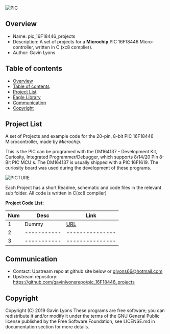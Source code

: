 
![PIC](https://github.com/gavinlyonsrepo/pic_16F18446_projects/blob/master/images/PIC16F18446.jpg)

Overview
--------------------------------------------
* Name: pic_16F18446_projects
* Description: A set of projects for a **Microchip** 
 PIC 16F18446 Micro-controller, written in C (xc8 complier).
* Author: Gavin Lyons 

Table of contents
---------------------------

  * [Overview](#overview)
  * [Table of contents](#table-of-contents)
  * [Project List](#project-list)
  * [Eagle Library](#eagle-library)
  * [Communication](#communication)
  * [Copyright](#copyright)

Project List
-----------------------------------------
A set of Projects and example code for the 20-pin, 8-bit PIC 16F18446 Microcontroller,
made by *Microchip*. 

This is the PIC can be programed with the 
DM164137 - Development Kit, Curiosity, Integrated Programmer/Debugger,
which supports 8/14/20 Pin 8-Bit PIC MCU's. 
The DM164137 is usually shipped with a PIC 16F1619.
The curiosity board was used during the development of these programs.

![PICTURE](https://github.com/gavinlyonsrepo/pic_16F1619_projects/blob/master/images/pcb.jpg)

Each Project has a short Readme, schematic and code files
in the relevant sub folder. All code is written in C(xc8 compiler)


**Project Code List:**

| Num | Desc | Link |
| --- | --- | --- |
| 1  | Dummy | [URL](projects/Dummy) |
| 2 | ----------- | --------------- |
| 3 | ----------- | --------------- |


Communication
-----------
* Contact: Upstream repo at github site below or glyons66@hotmail.com
* Upstream repository: https://github.com/gavinlyonsrepo/pic_16F18446_projects

Copyright
---------
Copyright (C) 2019 Gavin Lyons 
These programs are free software; you can redistribute it and/or modify
it under the terms of the GNU General Public license published by
the Free Software Foundation, see LICENSE.md in documentation section 
for more details.
